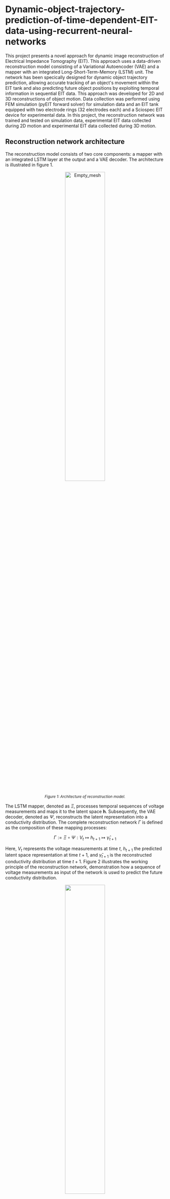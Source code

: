 # Dynamic-object-trajectory-prediction-of-time-dependent-EIT-data-using-recurrent-neural-networks

This project presents a novel approach for dynamic image reconstruction of Electrical Impedance Tomography (EIT). This approach uses a data-driven reconstruction model consisting of a Variational Autoencoder (VAE) and a mapper with an integrated Long-Short-Term-Memory (LSTM) unit. The network has been specically designed for dynamic object trajectory prediction, allowing accurate tracking of an object's movement within the EIT tank and also predicting future object positions by exploiting temporal information in sequential EIT data. This approach was developed for 2D and 3D reconstructions of object motion. Data collection was performed using FEM simulation (pyEIT forward solver) for simulation data and an EIT tank equipped with two electrode rings (32 electrodes each) and a Sciospec EIT device for experimental data. In this project, the reconstruction network was trained and tested on simulation data, experimental EIT data collected during 2D motion and experimental EIT data collected during 3D motion.

## Reconstruction network architecture

The reconstruction model consists of two core components: a mapper with an integrated LSTM layer at the output and a VAE decoder. The architecture is illustrated in figure 1.

<p align="center">
  
  <img src="images/reconstruction_model.png" alt="Empty_mesh" width="50%">

</p>
<p align="center" style="font-size: smaller;">
  <em>Figure 1: Architecture of reconstruction model.</em>
</p>

The LSTM mapper, denoted as $\Xi$, processes temporal sequences of voltage measurements and maps it to the latent space $\mathbf{h}$. Subsequently, the VAE decoder, denoted as $\Psi$, reconstructs the latent representation into a conductivity distribution. The complete reconstruction network $\Gamma$ is defined as the composition of these mapping processes:

$$
\Gamma := \Xi \circ \Psi : V_{t} \mapsto h_{t+1} \mapsto \hat{\gamma}_{t+1}
$$

Here, $V_{t}$ represents the voltage measurements at time $t$, $h_{t+1}$ the predicted latent space representation at time $t+1$, and $\hat{\gamma}_{t+1}$ is the reconstructed conductivity distribution at time $t+1$. Figure 2 illustrates the working principle of the reconstruction network, demonstration how a sequence of voltage measurements as input of the network is uswd to predict the future conductivity distribution.

<p align="center">
  <img src="images/reconstruction_process.png" width="50%">
</p>
<p align="center" style="font-size: smaller;">
  <em>Figure 2: Overview of the reconstruction process of the proposed reconstruction model. A sequence of four voltage measurements is used to predict the conductivity distribution of the next time step.</em>
</p>

## Training of reconstruction network

The training process was conducted in two stages. In the first stage, the VAE was trained in an unsupervised using synthetically generated conductivity distributions for both 2D and 3D space.
For the 2D reconstructions, a triangular mesh representing the electrode plane of a cylindrical tank was used. For 3D reconstructions, a voxel-based approach was used.
In the second training stage, the LSTM mapper was trained in a supervised manner. The VAE encoder generated a latent representations of known conductity distributions, which served as labels for the supervised learning of the LSTM mapper. Sequences of voltage measurements were paired with the corresponding latent representations of future conductivity distributions.

## EIT data collection

EIT data were acquired in both simulated and experimental settings. Simulations were performed using FEM-based modeling with the pyEIT package, while experimental data were collected using an EIT water tank. For 2D data, both FEM simulation and experimental measurements were conducted on a single electrode plane, yielding $32^2$ voltage data points per frame. For 3D data, experimental measurements with two electrode planes were performed, resulting in $64^2$ voltage data points per frame. The EIT data were collected by tracking an acrylic ball along predefined trajectories at discrete positions. In 2D space, a circular, spiral, eight, polynomial, square trajectory were used. In 3D space, the trajectories uses were a helix, a spiral helix and a circular sine wave.

# Results 

## 2D simulation model

The 2D simulation model was trained on a spiral trajectory and tested on circular and eight shaped trajectory. The results demonstrate high predicition accuracy for the proposed resonstruction network.

<table>
  <tr>
    <td align="center" style="text-align: center;">
      <div style="font-weight: bold; margin-bottom: 20px;">Circle Trajectory</div>
      <img src="results/2D reconstruction/sim reconstruction/circle_recon.gif" width="70%">
    </td>
    <td align="center" style="text-align: center;">
      <div style="font-weight: bold; margin-bottom: 20px;">Eight Trajectory</div>
      <img src="results/2D reconstruction/sim reconstruction/eight_recon.gif" width="70%">
    </td>
  </tr>
</table>


## 2D experimental model

The 2D experimental model was trained on a spiral trajectory. The trained model was then evaluated on different test trajectories to assess its generalisation capabilities. To test the robustness to velocity variations, an additional experiment was performed where the movement speed was increased by increasing the distance between each discrete point. A comparative analysis between model architectures with and without an LSTM layer was also performed to highlight the capability of the LSTM layer to model the time-dependent behavior of moving objects. The following figures show the results of the tests.

### Prediction of different trajectories

<table>
  <tr>
    <td align="center" style="text-align: center;">
      <div style="font-weight: bold; margin-bottom: 20px;">circle trajectory</div>
      <img src="results/2D reconstruction/exp reconstruction/lstm_circle_recon.gif" width="70%">
    </td>
    <td align="center" style="text-align: center;">
      <div style="font-weight: bold; margin-bottom: 20px;">eight trajectory</div>
      <img src="results/2D reconstruction/exp reconstruction/lstm_eight_recon.gif" width="70%">
    </td>
  </tr>
  <tr>
    <td align="center" style="text-align: center;">
      <div style="font-weight: bold; margin-bottom: 20px;">polynomial trajectory</div>
      <img src="results/2D reconstruction/exp reconstruction/lstm_polynomial_recon.gif" width="70%">
    </td>
    <td align="center" style="text-align: center;">
      <div style="font-weight: bold; margin-bottom: 20px;">square trajectory</div>
      <img src="results/2D reconstruction/exp reconstruction/lstm_square_recon.gif" width="70%">
    </td>
  </tr>
</table>

### Prediction with different velocities

<table>
  <tr>
    <td align="center" style="text-align: center;">
      <div style="font-weight: bold; margin-bottom: 20px;">normal velocity</div>
      <img src="results/2D reconstruction/exp reconstruction/lstm_eight_recon.gif" width="70%">
    </td>
    <td align="center" style="text-align: center;">
      <div style="font-weight: bold; margin-bottom: 20px;">increased velocity</div>
      <img src="results/2D reconstruction/exp reconstruction/lstm_eight_fast_recon.gif" width="70%">
    </td>
  </tr>
</table>

### Comparision of model with and without LSTM layer 

<table width="800px" style="table-layout: fixed; background-color:#1a1a1a; color:white; border-collapse:collapse; margin-bottom:30px;">
  <tr>
    <td align="center" style="text-align: center;">
      <div style="font-weight: bold; margin-bottom: 20px;">with LSTM layer</div>
      <img src="results/2D reconstruction/exp reconstruction/lstm_polynomial_recon.gif" width="70%">
    </td>
    <td align="center" style="text-align: center;">
      <div style="font-weight: bold; margin-bottom: 20px;">without LSTM layer</div>
      <img src="results/2D reconstruction/exp reconstruction/no_lstm_polynomial_recon.gif" width="70%">
    </td>
  </tr>
</table>

## 3D experimental model

The 3D experimental model was trained using a spiral helix trajectory with a radius that decreases with increasing height. Like the 2D experimental model, the 3D model was tested on various test trajectory (a normal helix trajectory and a circular sine wave). Different velocity variations were also tested and, finally, a comparison between the model with and without LSTM layer was performed. The following figures show the results of the tests.

### Prediction of different trajectories

<table width="800px" style="table-layout: fixed; background-color:#1a1a1a; color:white; border-collapse:collapse; margin-bottom:30px;">
  <tr>
     <td align="center" style="text-align: center;">
      <div style="font-weight: bold; margin-bottom: 20px;">helix trajectory</div>
      <img src="results/3D reconstruction/lstm_helix_recon.gif" width="90%">
    </td>
    <td align="center" style="text-align: center;">
      <div style="font-weight: bold; margin-bottom: 20px;">circular sine wave trajectory</div>
      <img src="results/3D reconstruction/lstm_circ_sine_recon.gif" width="90%">
    </td>
  </tr>
</table>

### Prediction with different velocities

<table>
  <tr>
    <td align="center" style="text-align: center;">
      <div style="font-weight: bold; margin-bottom: 20px;">normal velocity</div>
      <img src="results/3D reconstruction/lstm_helix_recon.gif" width="90%">
    </td>
    <td align="center" style="text-align: center;">
      <div style="font-weight: bold; margin-bottom: 20px;">increased velocity</div>
      <img src="results/3D reconstruction/lstm_helix_fast_recon.gif" width="90%">
    </td>
  </tr>
</table>

### Comparision of model with and without LSTM layer 

<table>
  <tr>
    <td align="center" style="text-align: center;">
      <div style="font-weight: bold; margin-bottom: 20px;">with LSTM layer</div>
      <img src="results/3D reconstruction/lstm_helix_recon.gif" width="90%">
    </td>
    <td align="center" style="text-align: center;">
      <div style="font-weight: bold; margin-bottom: 20px;">without LSTM layer</div>
      <img src="results/3D reconstruction/no_lstm_helix_recon.gif" width="90%">
    </td>
  </tr>
</table>
